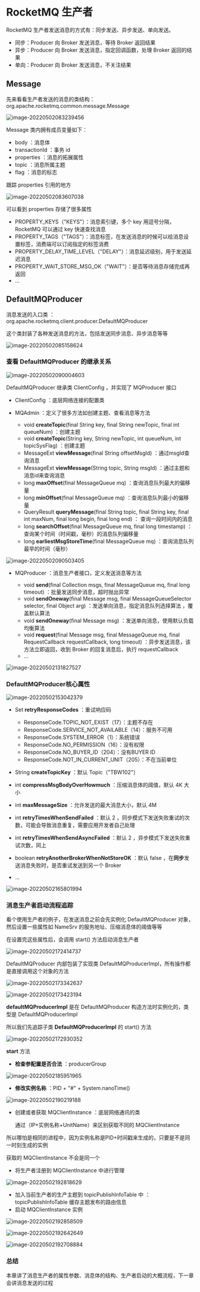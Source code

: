 # RocketMQ 生产者

RocketMQ 生产者发送消息的方式有：同步发送、异步发送、单向发送。

-   同步：Producer 向 Broker 发送消息，等待 Broker 返回结果
-   异步：Producer 向 Broker 发送消息，指定回调函数，处理 Broker 返回的结果
-   单向：Producer 向 Broker 发送消息，不关注结果



## Message

先来看看生产者发送的消息的类结构：org.apache.rocketmq.common.message.Message

![image-20220502083239456](https://tva1.sinaimg.cn/large/e6c9d24egy1h1uah2vx26j21ny0k642g.jpg)

Message 类内拥有成员变量如下：

-   body ：消息体
-   transactionId ：事务 id
-   properties ：消息的拓展属性
-   topic ：消息所属主题
-   flag ：消息的标志

跟踪 properties 引用的地方

![image-20220502083607038](https://tva1.sinaimg.cn/large/e6c9d24egy1h1uah3fhumj21ny0k642g.jpg)

可以看到 properties 存储了很多属性

-   PROPERTY_KEYS（"KEYS"）：消息索引键，多个 key 用逗号分隔，RocketMQ 可以通过 key 快速查找消息
-   PROPERTY_TAGS（"TAGS"）：消息标签，在发送消息的时候可以给消息设置标签，消费端可以订阅指定的标签消费
-   PROPERTY_DELAY_TIME_LEVEL（"DELAY"）：消息延迟级别，用于发送延迟消息
-   PROPERTY_WAIT_STORE_MSG_OK（"WAIT"）：是否等待消息存储完成再返回
-   ...

## DefaultMQProducer

消息发送的入口类 ： org.apache.rocketmq.client.producer.DefaultMQProducer

这个类封装了各种发送消息的方法，包括发送同步消息、异步消息等等

![image-20220502085158624](https://tva1.sinaimg.cn/large/e6c9d24egy1h1uah5q5y5j21ci0u042s.jpg)

### 查看 DefaultMQProducer 的继承关系

![image-20220502090004603](https://tva1.sinaimg.cn/large/e6c9d24egy1h1uah4th04j21zw0q4acc.jpg)

DefaultMQProducer 继承类 ClientConfig ，并实现了 MQProducer 接口

-   ClientConfig ：底层网络连接的配置类

-   MQAdmin ：定义了很多方法如创建主题、查看消息等方法

    -   void **createTopic**(final String key, final String newTopic, final int queueNum) ：创建主题
    -   void **createTopic**(String key, String newTopic, int queueNum, int topicSysFlag) ：创建主题
    -   MessageExt **viewMessage**(final String offsetMsgId) ：通过msgId查询消息
    -   MessageExt **viewMessage**(String topic, String msgId) ：通过主题和消息id来查询消息
    -   long **maxOffset**(final MessageQueue mq) ：查询消息队列最大的偏移量
    -   long **minOffset**(final MessageQueue mq) ：查询消息队列最小的偏移量
    -   QueryResult **queryMessage**(final String topic, final String key, final int maxNum, final long begin, final long end) ： 查询一段时间内的消息
    -   long **searchOffset**(final MessageQueue mq, final long timestamp) ：查询某个时间（时间戳，毫秒）的消息队列偏移量
    -   long **earliestMsgStoreTime**(final MessageQueue mq) ：查询消息队列最早的时间（毫秒）

![image-20220502090503405](https://tva1.sinaimg.cn/large/e6c9d24egy1h1uah351r2j21ny0k642g.jpg)

-   MQProducer ：消息生产者接口，定义发送消息等方法

    -   void **send**(final Collection<Message> msgs, final MessageQueue mq, final long timeout) ：批量发送同步消息，超时抛出异常
    -   void **sendOneway**(final Message msg, final MessageQueueSelector selector, final Object arg) ：发送单向消息，指定消息队列选择算法 ，覆盖默认算法
    -   void **sendOneway**(final Message msg) ：发送单向消息，使用默认负载均衡算法
    -   void **request**(final Message msg, final MessageQueue mq, final RequestCallback requestCallback, long timeout) ：异步发送消息，该方法立即返回，收到 Broker 的回复消息后，执行 requestCallback
    -   ...

![image-20220502131827527](https://tva1.sinaimg.cn/large/e6c9d24egy1h1uah8l2pjj21ci0u078l.jpg)

### DefaultMQProducer核心属性

![image-20220502153042379](https://tva1.sinaimg.cn/large/e6c9d24egy1h1uah9f7ozj21ci0u0788.jpg)

-   Set<Integer> **retryResponseCodes** ：重试响应码

    -   ResponseCode.TOPIC_NOT_EXIST（17）：主题不存在
    -   ResponseCode.SERVICE_NOT_AVAILABLE（14）：服务不可用
    -   ResponseCode.SYSTEM_ERROR（1）：系统错误
    -   ResponseCode.NO_PERMISSION（16）：没有权限
    -   ResponseCode.NO_BUYER_ID（204）：没有BUYER ID
    -   ResponseCode.NOT_IN_CURRENT_UNIT（205）：不在当前单位

-   String **createTopicKey** ：默认 Topic（"TBW102"）

-   int **compressMsgBodyOverHowmuch** ：压缩消息体的阈值，默认 4K 大小

-   int **maxMessageSize** ：允许发送的最大消息大小，默认 4M

-   int **retryTimesWhenSendFailed** ：默认 2 ，同步模式下发送失败重试的次数，可能会导致消息重复，需要应用开发者自己处理

-   int **retryTimesWhenSendAsyncFailed** ：默认 2 ，异步模式下发送失败重试次数，同上

-   boolean **retryAnotherBrokerWhenNotStoreOK** ：默认 false ，在**同步**发送消息失败时，是否重试发送到另一个 Broker

-   ...

![image-20220502165801994](https://tva1.sinaimg.cn/large/e6c9d24egy1h1uah42futj222c0puwi4.jpg)

### 消息生产者启动流程追踪

看个使用生产者的例子，在发送消息之前会先实例化 DefaultMQProducer 对象，然后设置一些属性如 NameSrv 的服务地址、压缩消息体的阈值等等

在设置完这些属性后，会调用 start() 方法启动消息生产者

![image-20220502172414737](https://tva1.sinaimg.cn/large/e6c9d24egy1h1uah9wl0zj21ci0u0td6.jpg)

DefaultMQProducer 内部包装了实现类 DefaultMQProducerImpl，所有操作都是直接调用这个对象的方法

![image-20220502173342637](https://tva1.sinaimg.cn/large/e6c9d24egy1h1uahbbjhsj21ci0u0gpk.jpg)

![image-20220502173423194](https://tva1.sinaimg.cn/large/e6c9d24egy1h1uahbrqjjj21ci0u00wc.jpg)

**defaultMQProducerImpl** 是在 DefaultMQProducer 构造方法时实例化的，类型是 DefaultMQProducerImpl

所以我们先追踪子类 **DefaultMQProducerImpl** 的 start() 方法

![image-20220502172930352](https://tva1.sinaimg.cn/large/e6c9d24egy1h1uahadipmj21ci0u0gps.jpg)

**start** 方法

-   **检查参配置是否合法** ：producerGroup

![image-20220502185951965](https://tva1.sinaimg.cn/large/e6c9d24egy1h1uah6qelhj21u00dy0u7.jpg)

-   **修改实例名称** ：PID + "#" + System.nanoTime()

![image-20220502190219188](https://tva1.sinaimg.cn/large/e6c9d24egy1h1uahdo903j21we08egmn.jpg)

-   创建或者获取 MQClientInstance ：底层网络通讯的类

    通过（IP+实例名称+UnitName）来区别获取不同的 MQClientInstance

所以哪怕是相同的进程中，因为实例名称是PID+时间戳来生成的，只要是不是同一时刻生成的实例

获取的 MQClientInstance 不会是同一个

-   将生产者注册到 MQClientInstance 中进行管理

![image-20220502192818629](https://tva1.sinaimg.cn/large/e6c9d24egy1h1uahcvqraj225o0fqtbv.jpg)

-   加入当前生产者的生产主题到 topicPublishInfoTable 中 ： topicPublishInfoTable 缓存主题发布的路由信息
-   启动 MQClientInstance 实例

![image-20220502192858509](https://tva1.sinaimg.cn/large/e6c9d24egy1h1uah5bxbhj221y0hago6.jpg)

![image-20220502192642649](https://tva1.sinaimg.cn/large/e6c9d24egy1h1uahatyx0j21lm068dgk.jpg)

![image-20220502192708884](https://tva1.sinaimg.cn/large/e6c9d24egy1h1uahc8nnqj21ge0kkdhu.jpg)

### 总结
本章讲了消息生产者的属性参数、消息体的结构、生产者启动的大概流程，下一章会讲消息发送的过程
